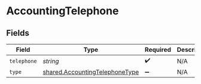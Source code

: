 # AccountingTelephone


## Fields

| Field                                                                                   | Type                                                                                    | Required                                                                                | Description                                                                             |
| --------------------------------------------------------------------------------------- | --------------------------------------------------------------------------------------- | --------------------------------------------------------------------------------------- | --------------------------------------------------------------------------------------- |
| `telephone`                                                                             | *string*                                                                                | :heavy_check_mark:                                                                      | N/A                                                                                     |
| `type`                                                                                  | [shared.AccountingTelephoneType](../../../sdk/models/shared/accountingtelephonetype.md) | :heavy_minus_sign:                                                                      | N/A                                                                                     |